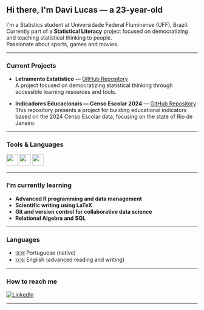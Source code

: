 ## Hi there, I'm Davi Lucas — a 23-year-old

I'm a Statistics student at Universidade Federal Fluminense (UFF), Brazil.  
Currently part of a **Statistical Literacy** project focused on democratizing and teaching statistical thinking to people.  
Passionate about sports, games and movies.

---

### Current Projects

- **Letramento Estatístico** — [GitHub Repository](https://github.com/SEU-USUARIO/SEU-REPOSITORIO)  
  A project focused on democratizing statistical thinking through accessible learning resources and tools.

- **Indicadores Educacionais — Censo Escolar 2024** — [GitHub Repository](https://github.com/KianeSassaki/IndEducacionais)  
  This repository presents a project for building educational indicators based on the 2024 Censo Escolar data, focusing on the state of Rio de Janeiro.

---


### Tools & Languages
<p align="left">
  <img src="https://cdn.jsdelivr.net/gh/devicons/devicon/icons/r/r-original.svg" width="30" height="30" />
  <img src="https://cdn.jsdelivr.net/gh/devicons/devicon/icons/python/python-original.svg" width="30" height="30" />
  <img src="https://cdn.jsdelivr.net/gh/devicons/devicon/icons/git/git-original.svg" width="30" height="30" />
</p>

---

### I'm currently learning

- **Advanced R programming and data management**  
- **Scientific writing using LaTeX**  
- **Git and version control for collaborative data science**
- **Relational Algebra and SQL**

---

### Languages

- 🇧🇷 Portuguese (native)
- 🇺🇸 English (advanced reading and writing)

---

### How to reach me

[![LinkedIn](https://img.shields.io/badge/-LinkedIn-blue?style=flat&logo=linkedin&logoColor=white)](https://linkedin.com/in/SEU-LINKEDIN)

---
